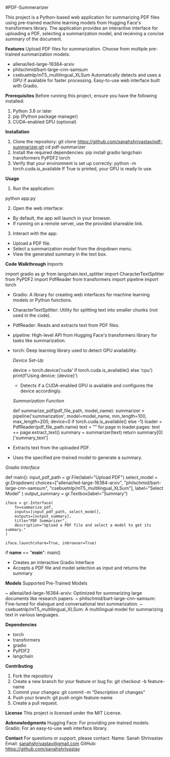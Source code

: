 #PDF-Summerarizer

This project is a Python-based web application for summarizing PDF files using pre-trained machine learning models from Hugging Face's transformers library. The application provides an interactive interface for uploading a PDF, selecting a summarization model, and receiving a concise summary of the document.

**Features**
Upload PDF files for summarization.
Choose from multiple pre-trained summarization models:
- allenai/led-large-16384-arxiv
- philschmid/bart-large-cnn-samsum
- csebuetnlp/mT5_multilingual_XLSum
Automatically detects and uses a GPU if available for faster processing.
Easy-to-use web interface built with Gradio.

**Prerequisites**
Before running this project, ensure you have the following installed:
1. Python 3.8 or later
2. pip (Python package manager)
3. CUDA-enabled GPU (optional)

**Installation**
1. Clone the repository:
git clone https://github.com/sanahshrivastav/pdf-summarizer.git
cd pdf-summarizer
2. Install the required dependencies:
pip install gradio langchain transformers PyPDF2 torch
3. Verify that your environment is set up correctly:
python -m torch.cuda.is_available
If True is printed, your GPU is ready to use.

**Usage**
1. Run the application:

python app.py

2. Open the web interface:
- By default, the app will launch in your browser.
- If running on a remote server, use the provided shareable link.

3. Interact with the app:
- Upload a PDF file.
- Select a summarization model from the dropdown menu.
- View the generated summary in the text box.

**Code Walkthrough**
*Imports*

import gradio as gr
from langchain.text_splitter import CharacterTextSplitter
from PyPDF2 import PdfReader
from transformers import pipeline
import torch

- Gradio: A library for creating web interfaces for machine learning models or Python functions.
- CharacterTextSplitter: Utility for splitting text into smaller chunks (not used in the code).
- PdfReader: Reads and extracts text from PDF files.
- pipeline: High-level API from Hugging Face's transformers library for tasks like summarization.
- torch: Deep learning library used to detect GPU availability.

  *Device Set-Up*
  
  device = torch.device('cuda' if torch.cuda.is_available() else 'cpu')
  print(f'Using device: {device}')
  - Detects if a CUDA-enabled GPU is available and configures the device accordingly.


  *Summarization Function*
  
  def summarize_pdf(pdf_file_path, model_name):
    summarizer = pipeline('summarization', model=model_name, min_length=100, max_length=200, device=0 if torch.cuda.is_available() else -1)
    loader = PdfReader(pdf_file_path.name)
    text = ""
    for page in loader.pages:
        text += page.extract_text()
    summary = summarizer(text)
    return summary[0]['summary_text']
  
- Extracts text from the uploaded PDF.
- Uses the specified pre-trained model to generate a summary.

*Gradio Interface*

def main():
    input_pdf_path = gr.File(label="Upload PDF")
    select_model = gr.Dropdown(
        choices=["allenai/led-large-16384-arxiv", "philschmid/bart-large-cnn-samsum", "csebuetnlp/mT5_multilingual_XLSum"],
        label="Select Model"
    )
    output_summary = gr.Textbox(label="Summary")

    iface = gr.Interface(
        fn=summarize_pdf,
        inputs=[input_pdf_path, select_model],
        outputs=[output_summary],
        title="PDF Summarizer",
        description="Upload a PDF file and select a model to get its summary."
    )

    iface.launch(share=True, inbrowser=True)

if __name__ == "__main__":
    main()
    
- Creates an interactive Gradio Interface
- Accepts a PDF file and model selection as input and returns the summary


**Models**
Supported Pre-Trained Models

~ allenai/led-large-16384-arxiv: Optimized for summarizing large documents like research papers.
~ philschmid/bart-large-cnn-samsum: Fine-tuned for dialogue and conversational text summarization.
~ csebuetnlp/mT5_multilingual_XLSum: A multilingual model for summarizing text in various languages.

**Dependencies**
- torch
- transformers
- gradio
- PyPDF2
- langchain

**Contributing**
1. Fork the repository
2. Create a new branch for your feature or bug fix:
   git checkout -b feature-name
3. Commit your changes:
   git commit -m "Description of changes"
4. Push your branch:
   git push origin feature-name
5. Create a pull request.

**License**
This project is licensed under the MIT License.

**Acknowledgments**
Hugging Face: For providing pre-trained models.
Gradio: For an easy-to-use web interface library.

**Contact**
For questions or support, please contact:
Name: Sanah Shrivastav
Email: sanahshrivastav@gmail.com
GitHub: https://github.com/sanahshrivastav
